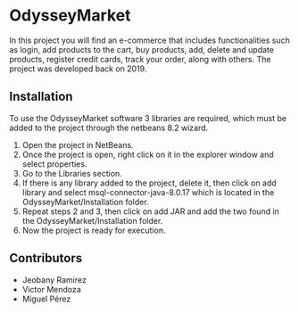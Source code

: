 # OdysseyMarket
In this project you will find an e-commerce that includes functionalities such as login, add products to the cart, buy products, add, delete and update products, register credit cards, track your order, along with others. The project was developed back on 2019.


## Installation
To use the OdysseyMarket software 3 libraries are required, which must be added to the project through the netbeans 8.2 wizard.
 1. Open the project in NetBeans.
 2. Once the project is open, right click on it in the explorer window and select properties.
 3. Go to the Libraries section.
 4. If there is any library added to the project, delete it, then click on add library and select msql-connector-java-8.0.17 which is located in the OdysseyMarket/Installation folder.
 5. Repeat steps 2 and 3, then click on add JAR and add the two found in the OdysseyMarket/Installation folder.
 6. Now the project is ready for execution.

## Contributors
 - Jeobany Ramirez
 - Victor Mendoza
 - Miguel Pérez
